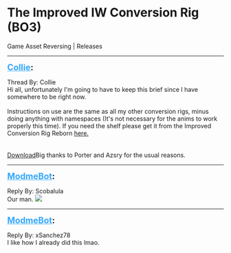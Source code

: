 # The Improved IW Conversion Rig (BO3)
Game Asset Reversing | Releases

---
<strong style="font-size: 1.4em;"><span style="text-decoration: underline;text-decoration-color: #34a7f9;"><span style="color:#34a7f9;">Collie</span></span>:</strong>

<p>Thread By: Collie<br />Hi all, unfortunately I&#39;m going to have to keep this brief since I have somewhere to be right now.<br /> <br />Instructions on use are the same as all my other conversion rigs, minus doing anything with namespaces (It&#39;s not necessary for the anims to work properly this time). If you need the shelf please get it from the Improved Conversion Rig Reborn <a href="http://aviacreations.com/modme/index.php?view=topic&tid=1375">here.</a><br /> <br /> <br /><a href="https://drive.google.com/open?id=0B-UF20_AUjfTeDdpb3BOcEFwMW8">Download</a>Big thanks to Porter and Azsry for the usual reasons.</p>

---
<strong style="font-size: 1.4em;"><span style="text-decoration: underline;text-decoration-color: #34a7f9;"><span style="color:#34a7f9;">ModmeBot</span></span>:</strong>

<p>Reply By: Scobalula<br />Our man. <img style="max-width: 500px;" src="http://aviacreations.com/modme/emoticons/heart.png"></p>

---
<strong style="font-size: 1.4em;"><span style="text-decoration: underline;text-decoration-color: #34a7f9;"><span style="color:#34a7f9;">ModmeBot</span></span>:</strong>

<p>Reply By: xSanchez78<br />I like how I already did this lmao.</p>
